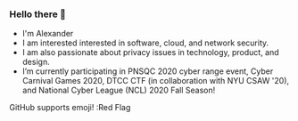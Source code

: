 ### Hello there 👋
- I'm Alexander
- I am interested interested in software, cloud, and network security. 
- I am also passionate about privacy issues in technology, product, and design.
- I’m currently participating in PNSQC 2020 cyber range event, Cyber Carnival Games 2020, DTCC CTF (in collaboration with NYU CSAW '20), and National Cyber League (NCL) 2020 Fall Season!
<!--
**aovabo/aovabo** is a ✨ _special_ ✨ repository because its `README.md` (this file) appears on your GitHub profile.
 
-  I’m currently Capturing Flags on 
- 🌱 I’m currently learning ...
- 👯 I’m looking to collaborate on ...
- 🤔 I’m looking for help with ...
- 💬 Ask me about ...
- 📫 How to reach me: ...
- 😄 Pronouns: ...
- ⚡ Fun fact: ...
-->
GitHub supports emoji!
:Red Flag
